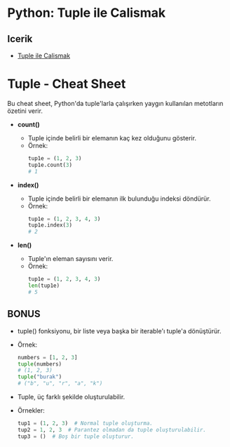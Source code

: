 # Python: Tuple ile Calismak

## Icerik
- [Tuple ile Calismak](001-tuple-ile-calismak.py)

# Tuple - Cheat Sheet

Bu cheat sheet, Python'da tuple'larla çalışırken yaygın kullanılan metotların özetini verir.

- **count()**
  - Tuple içinde belirli bir elemanın kaç kez olduğunu gösterir.
  - Örnek:
    ```python
    tup1e = (1, 2, 3) 
    tup1e.count(3) 
    # 1
    ```

- **index()**
  - Tuple içinde belirli bir elemanın ilk bulunduğu indeksi döndürür.
  - Örnek:
    ```python
    tup1e = (1, 2, 3, 4, 3) 
    tup1e.index(3) 
    # 2
    ```

- **len()**
  - Tuple'ın eleman sayısını verir. 
  - Örnek:
    ```python
    tup1e = (1, 2, 3, 4, 3) 
    len(tup1e) 
    # 5
    ```

## BONUS 
  - tuple() fonksiyonu, bir liste veya başka bir iterable'ı tuple'a dönüştürür.
  - Örnek:
    ```python
    numbers = [1, 2, 3]
    tuple(numbers)
    # (1, 2, 3)
    tuple("burak") 
    # ("b", "u", "r", "a", "k")
    ```

  - Tuple, üç farklı şekilde oluşturulabilir.
  - Örnekler:
    ```python
    tup1 = (1, 2, 3)  # Normal tuple oluşturma.
    tup2 = 1, 2, 3  # Parantez olmadan da tuple oluşturulabilir.
    tup3 = ()  # Boş bir tuple oluşturur.
    ``` 
